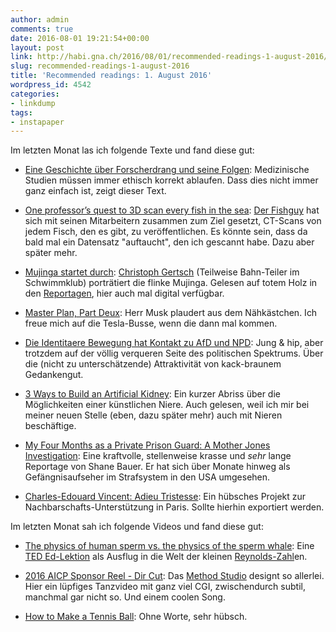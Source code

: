 ```yaml
---
author: admin
comments: true
date: 2016-08-01 19:21:54+00:00
layout: post
link: http://habi.gna.ch/2016/08/01/recommended-readings-1-august-2016/
slug: recommended-readings-1-august-2016
title: 'Recommended readings: 1. August 2016'
wordpress_id: 4542
categories:
- linkdump
tags:
- instapaper
---
```


Im letzten Monat las ich folgende Texte und fand diese gut:





  * [Eine Geschichte über Forscherdrang und seine Folgen](http://sz-magazin.sueddeutsche.de/texte/anzeigen/44806): Medizinische Studien müssen immer ethisch korrekt ablaufen. Dass dies nicht immer ganz einfach ist, zeigt dieser Text.


  * [One professor’s quest to 3D scan every fish in the sea](https://techcrunch.com/2016/07/19/one-professors-quest-to-3d-scan-every-fish-in-the-sea/): [Der Fishguy](https://fish.uw.edu/faculty/adam-summers/) hat sich mit seinen Mitarbeitern zusammen zum Ziel gesetzt, CT-Scans von jedem Fisch, den es gibt, zu veröffentlichen. Es könnte sein, dass da bald mal ein Datensatz "auftaucht", den ich gescannt habe. Dazu aber später mehr.


  * [Mujinga startet durch](http://reportagen.com/content/mujinga-startet-durch): [Christoph Gertsch](https://twitter.com/christofgertsch) (Teilweise Bahn-Teiler im Schwimmklub) porträtiert die flinke Mujinga. Gelesen auf totem Holz in den [Reportagen](http://reportagen.com), hier auch mal digital verfügbar.


  * [Master Plan, Part Deux](https://www.tesla.com/blog/master-plan-part-deux): Herr Musk plaudert aus dem Nähkästchen. Ich freue mich auf die Tesla-Busse, wenn die dann mal kommen.


  * [Die Identitaere Bewegung hat Kontakt zu AfD und NPD](http://www.haz.de/Nachrichten/Politik/Deutschland-Welt/Die-Identitaere-Bewegung-hat-Kontakt-zu-AfD-und-NPD): Jung & hip, aber trotzdem auf der völlig verqueren Seite des politischen Spektrums. Über die (nicht zu unterschätzende) Attraktivität von kack-braunem Gedankengut.


  * [3 Ways to Build an Artificial Kidney](http://spectrum.ieee.org/the-human-os/biomedical/devices/3-ways-to-build-an-artificial-kidney): Ein kurzer Abriss über die Möglichkeiten einer künstlichen Niere. Auch gelesen, weil ich mir bei meiner neuen Stelle (eben, dazu später mehr) auch mit Nieren beschäftige.


  * [My Four Months as a Private Prison Guard: A Mother Jones Investigation](http://www.motherjones.com/politics/2016/06/cca-private-prisons-corrections-corporation-inmates-investigation-bauer): Eine kraftvolle, stellenweise krasse und _sehr_ lange Reportage von Shane Bauer. Er hat sich über Monate hinweg als Gefängnisaufseher im Strafsystem in den USA umgesehen.


  * [Charles-Edouard Vincent: Adieu Tristesse](https://www.brandeins.de/archiv/2016/wir/charles-edouard-vincent-adieu-tristesse/): Ein hübsches Projekt zur Nachbarschafts-Unterstützung in Paris. Sollte hierhin exportiert werden.



Im letzten Monat sah ich folgende Videos und fand diese gut:



  * [The physics of human sperm vs. the physics of the sperm whale](https://ed.ted.com/lessons/human-sperm-vs-the-sperm-whale-aatish-bhatia): Eine [TED Ed-Lektion](https://ed.ted.com/) als Ausflug in die Welt der kleinen [Reynolds-Zahl](https://de.wikipedia.org/wiki/Reynolds-Zahl)en. 


  * [2016 AICP Sponsor Reel - Dir Cut](https://vimeo.com/169599296): Das [Method Studio](http://design.methodstudios.com/) designt so allerlei. Hier ein lüpfiges Tanzvideo mit ganz viel CGI, zwischendurch subtil, manchmal gar nicht so. Und einem coolen Song.


  * [How to Make a Tennis Ball](https://vimeo.com/162803063): Ohne Worte, sehr hübsch.


